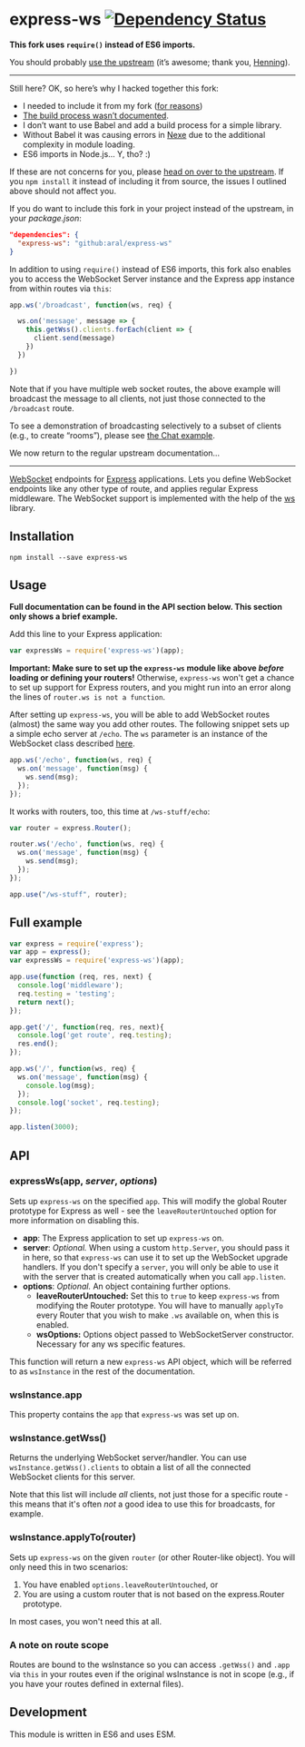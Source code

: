 # express-ws [![Dependency Status](https://snyk.io/test/github/aral/express-ws/badge.svg)](https://snyk.io/test/github/aral/express-ws)

__This fork uses `require()` instead of ES6 imports.__

You should probably [use the upstream](https://github.com/HenningM/express-ws) (it’s awesome; thank you, [Henning](https://github.com/HenningM)).

---

Still here? OK, so here’s why I hacked together this fork:

  - I needed to include it from my fork ([for reasons](https://github.com/HenningM/express-ws/pull/122))
  - [The build process wasn’t documented](https://github.com/HenningM/express-ws/issues/123).
  - I don’t want to use Babel and add a build process for a simple library.
  - Without Babel it was causing errors in [Nexe](https://github.com/nexe/nexe) due to the additional complexity in module loading.
  - ES6 imports in Node.js… Y, tho? :)

If these are not concerns for you, please [head on over to the upstream](https://github.com/HenningM/express-ws). If you `npm install` it instead of including it from source, the issues I outlined above should not affect you.

If you do want to include this fork in your project instead of the upstream, in your _package.json_:

```json
"dependencies": {
  "express-ws": "github:aral/express-ws"
}
```

In addition to using `require()` instead of ES6 imports, this fork also enables you to access the WebSocket Server instance and the Express app instance from within routes via `this`:

```js
app.ws('/broadcast', function(ws, req) {

  ws.on('message', message => {
    this.getWss().clients.forEach(client => {
      client.send(message)
    })
  })

})
```
Note that if you have multiple web socket routes, the above example will broadcast the message to all clients, not just those connected to the `/broadcast` route.

To see a demonstration of broadcasting selectively to a subset of clients (e.g., to create “rooms”), please see [the Chat example](examples/chat.js).

We now return to the regular upstream documentation…

---

[WebSocket](https://developer.mozilla.org/en-US/docs/Web/API/WebSockets_API) endpoints for [Express](http://expressjs.com/) applications. Lets you define WebSocket endpoints like any other type of route, and applies regular Express middleware. The WebSocket support is implemented with the help of the [ws](https://github.com/websockets/ws) library.

## Installation

`npm install --save express-ws`

## Usage

__Full documentation can be found in the API section below. This section only shows a brief example.__

Add this line to your Express application:

```javascript
var expressWs = require('express-ws')(app);
```

__Important: Make sure to set up the `express-ws` module like above *before* loading or defining your routers!__ Otherwise, `express-ws` won't get a chance to set up support for Express routers, and you might run into an error along the lines of `router.ws is not a function`.

After setting up `express-ws`, you will be able to add WebSocket routes (almost) the same way you add other routes. The following snippet sets up a simple echo server at `/echo`.  The `ws` parameter is an instance of the WebSocket class described [here](https://github.com/websockets/ws/blob/master/doc/ws.md#class-websocket).

```javascript
app.ws('/echo', function(ws, req) {
  ws.on('message', function(msg) {
    ws.send(msg);
  });
});
```

It works with routers, too, this time at `/ws-stuff/echo`:

```javascript
var router = express.Router();

router.ws('/echo', function(ws, req) {
  ws.on('message', function(msg) {
    ws.send(msg);
  });
});

app.use("/ws-stuff", router);
```

## Full example

```javascript
var express = require('express');
var app = express();
var expressWs = require('express-ws')(app);

app.use(function (req, res, next) {
  console.log('middleware');
  req.testing = 'testing';
  return next();
});

app.get('/', function(req, res, next){
  console.log('get route', req.testing);
  res.end();
});

app.ws('/', function(ws, req) {
  ws.on('message', function(msg) {
    console.log(msg);
  });
  console.log('socket', req.testing);
});

app.listen(3000);
```

## API

### expressWs(app, *server*, *options*)

Sets up `express-ws` on the specified `app`. This will modify the global Router prototype for Express as well - see the `leaveRouterUntouched` option for more information on disabling this.

* __app__: The Express application to set up `express-ws` on.
* __server__: *Optional.* When using a custom `http.Server`, you should pass it in here, so that `express-ws` can use it to set up the WebSocket upgrade handlers. If you don't specify a `server`, you will only be able to use it with the server that is created automatically when you call `app.listen`.
* __options__: *Optional.* An object containing further options.
  * __leaveRouterUntouched:__ Set this to `true` to keep `express-ws` from modifying the Router prototype. You will have to manually `applyTo` every Router that you wish to make `.ws` available on, when this is enabled.
  * __wsOptions:__ Options object passed to WebSocketServer constructor. Necessary for any ws specific features.

This function will return a new `express-ws` API object, which will be referred to as `wsInstance` in the rest of the documentation.

### wsInstance.app

This property contains the `app` that `express-ws` was set up on.

### wsInstance.getWss()

Returns the underlying WebSocket server/handler. You can use `wsInstance.getWss().clients` to obtain a list of all the connected WebSocket clients for this server.

Note that this list will include *all* clients, not just those for a specific route - this means that it's often *not* a good idea to use this for broadcasts, for example.

### wsInstance.applyTo(router)

Sets up `express-ws` on the given `router` (or other Router-like object). You will only need this in two scenarios:

1. You have enabled `options.leaveRouterUntouched`, or
2. You are using a custom router that is not based on the express.Router prototype.

In most cases, you won't need this at all.

### A note on route scope

Routes are bound to the wsInstance so you can access `.getWss()` and `.app` via `this` in your routes even if the original wsInstance is not in scope (e.g., if you have your routes defined in external files).

## Development

This module is written in ES6 and uses ESM.
